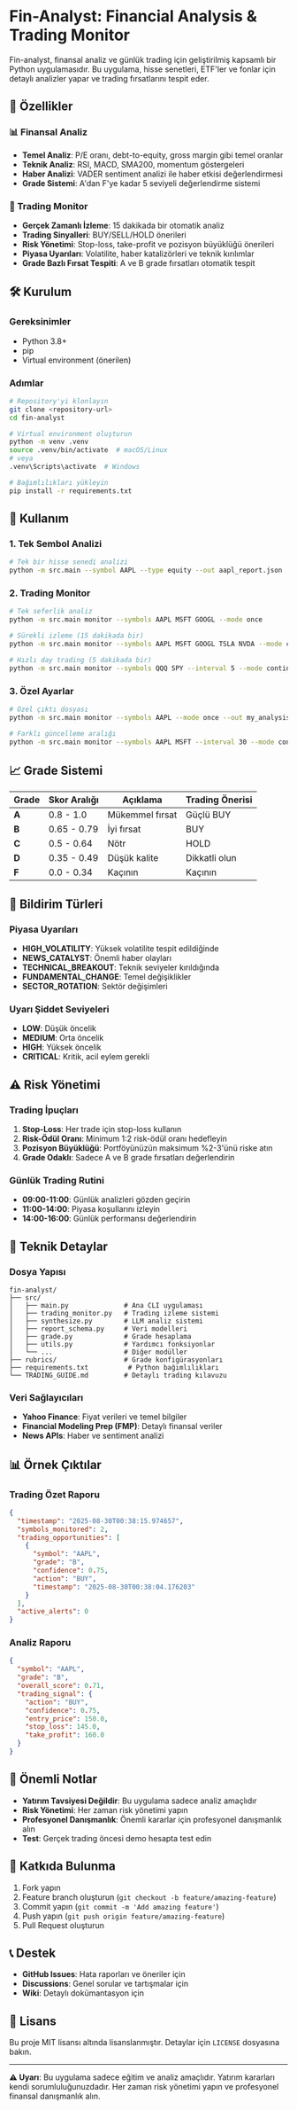 # Fin-Analyst: Financial Analysis & Trading Monitor

Fin-analyst, finansal analiz ve günlük trading için geliştirilmiş kapsamlı bir Python uygulamasıdır. Bu uygulama, hisse senetleri, ETF'ler ve fonlar için detaylı analizler yapar ve trading fırsatlarını tespit eder.

## 🚀 Özellikler

### 📊 Finansal Analiz

- **Temel Analiz**: P/E oranı, debt-to-equity, gross margin gibi temel oranlar
- **Teknik Analiz**: RSI, MACD, SMA200, momentum göstergeleri
- **Haber Analizi**: VADER sentiment analizi ile haber etkisi değerlendirmesi
- **Grade Sistemi**: A'dan F'ye kadar 5 seviyeli değerlendirme sistemi

### 🎯 Trading Monitor

- **Gerçek Zamanlı İzleme**: 15 dakikada bir otomatik analiz
- **Trading Sinyalleri**: BUY/SELL/HOLD önerileri
- **Risk Yönetimi**: Stop-loss, take-profit ve pozisyon büyüklüğü önerileri
- **Piyasa Uyarıları**: Volatilite, haber katalizörleri ve teknik kırılımlar
- **Grade Bazlı Fırsat Tespiti**: A ve B grade fırsatları otomatik tespit

## 🛠️ Kurulum

### Gereksinimler

- Python 3.8+
- pip
- Virtual environment (önerilen)

### Adımlar

```bash
# Repository'yi klonlayın
git clone <repository-url>
cd fin-analyst

# Virtual environment oluşturun
python -m venv .venv
source .venv/bin/activate  # macOS/Linux
# veya
.venv\Scripts\activate  # Windows

# Bağımlılıkları yükleyin
pip install -r requirements.txt
```

## 📖 Kullanım

### 1. Tek Sembol Analizi

```bash
# Tek bir hisse senedi analizi
python -m src.main --symbol AAPL --type equity --out aapl_report.json
```

### 2. Trading Monitor

```bash
# Tek seferlik analiz
python -m src.main monitor --symbols AAPL MSFT GOOGL --mode once

# Sürekli izleme (15 dakikada bir)
python -m src.main monitor --symbols AAPL MSFT GOOGL TSLA NVDA --mode continuous

# Hızlı day trading (5 dakikada bir)
python -m src.main monitor --symbols QQQ SPY --interval 5 --mode continuous
```

### 3. Özel Ayarlar

```bash
# Özel çıktı dosyası
python -m src.main monitor --symbols AAPL --mode once --out my_analysis.json

# Farklı güncelleme aralığı
python -m src.main monitor --symbols AAPL MSFT --interval 30 --mode continuous
```

## 📈 Grade Sistemi

| Grade | Skor Aralığı | Açıklama        | Trading Önerisi |
| ----- | ------------ | --------------- | --------------- |
| **A** | 0.8 - 1.0    | Mükemmel fırsat | Güçlü BUY       |
| **B** | 0.65 - 0.79  | İyi fırsat      | BUY             |
| **C** | 0.5 - 0.64   | Nötr            | HOLD            |
| **D** | 0.35 - 0.49  | Düşük kalite    | Dikkatli olun   |
| **F** | 0.0 - 0.34   | Kaçının         | Kaçının         |

## 🔔 Bildirim Türleri

### Piyasa Uyarıları

- **HIGH_VOLATILITY**: Yüksek volatilite tespit edildiğinde
- **NEWS_CATALYST**: Önemli haber olayları
- **TECHNICAL_BREAKOUT**: Teknik seviyeler kırıldığında
- **FUNDAMENTAL_CHANGE**: Temel değişiklikler
- **SECTOR_ROTATION**: Sektör değişimleri

### Uyarı Şiddet Seviyeleri

- **LOW**: Düşük öncelik
- **MEDIUM**: Orta öncelik
- **HIGH**: Yüksek öncelik
- **CRITICAL**: Kritik, acil eylem gerekli

## ⚠️ Risk Yönetimi

### Trading İpuçları

1. **Stop-Loss**: Her trade için stop-loss kullanın
2. **Risk-Ödül Oranı**: Minimum 1:2 risk-ödül oranı hedefleyin
3. **Pozisyon Büyüklüğü**: Portföyünüzün maksimum %2-3'ünü riske atın
4. **Grade Odaklı**: Sadece A ve B grade fırsatları değerlendirin

### Günlük Trading Rutini

- **09:00-11:00**: Günlük analizleri gözden geçirin
- **11:00-14:00**: Piyasa koşullarını izleyin
- **14:00-16:00**: Günlük performansı değerlendirin

## 🔧 Teknik Detaylar

### Dosya Yapısı

```
fin-analyst/
├── src/
│   ├── main.py              # Ana CLI uygulaması
│   ├── trading_monitor.py   # Trading izleme sistemi
│   ├── synthesize.py        # LLM analiz sistemi
│   ├── report_schema.py     # Veri modelleri
│   ├── grade.py             # Grade hesaplama
│   ├── utils.py             # Yardımcı fonksiyonlar
│   └── ...                  # Diğer modüller
├── rubrics/                 # Grade konfigürasyonları
├── requirements.txt          # Python bağımlılıkları
└── TRADING_GUIDE.md         # Detaylı trading kılavuzu
```

### Veri Sağlayıcıları

- **Yahoo Finance**: Fiyat verileri ve temel bilgiler
- **Financial Modeling Prep (FMP)**: Detaylı finansal veriler
- **News APIs**: Haber ve sentiment analizi

## 📊 Örnek Çıktılar

### Trading Özet Raporu

```json
{
  "timestamp": "2025-08-30T00:38:15.974657",
  "symbols_monitored": 2,
  "trading_opportunities": [
    {
      "symbol": "AAPL",
      "grade": "B",
      "confidence": 0.75,
      "action": "BUY",
      "timestamp": "2025-08-30T00:38:04.176203"
    }
  ],
  "active_alerts": 0
}
```

### Analiz Raporu

```json
{
  "symbol": "AAPL",
  "grade": "B",
  "overall_score": 0.71,
  "trading_signal": {
    "action": "BUY",
    "confidence": 0.75,
    "entry_price": 150.0,
    "stop_loss": 145.0,
    "take_profit": 160.0
  }
}
```

## 🚨 Önemli Notlar

- **Yatırım Tavsiyesi Değildir**: Bu uygulama sadece analiz amaçlıdır
- **Risk Yönetimi**: Her zaman risk yönetimi yapın
- **Profesyonel Danışmanlık**: Önemli kararlar için profesyonel danışmanlık alın
- **Test**: Gerçek trading öncesi demo hesapta test edin

## 🤝 Katkıda Bulunma

1. Fork yapın
2. Feature branch oluşturun (`git checkout -b feature/amazing-feature`)
3. Commit yapın (`git commit -m 'Add amazing feature'`)
4. Push yapın (`git push origin feature/amazing-feature`)
5. Pull Request oluşturun

## 📞 Destek

- **GitHub Issues**: Hata raporları ve öneriler için
- **Discussions**: Genel sorular ve tartışmalar için
- **Wiki**: Detaylı dokümantasyon için

## 📄 Lisans

Bu proje MIT lisansı altında lisanslanmıştır. Detaylar için `LICENSE` dosyasına bakın.

---

**⚠️ Uyarı**: Bu uygulama sadece eğitim ve analiz amaçlıdır. Yatırım kararları kendi sorumluluğunuzdadır. Her zaman risk yönetimi yapın ve profesyonel finansal danışmanlık alın.
